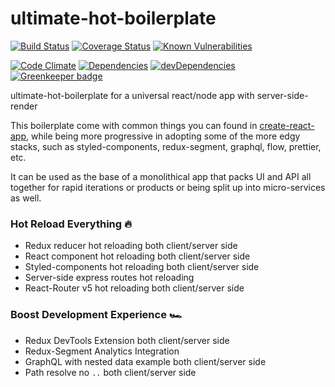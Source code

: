 # ultimate-hot-boilerplate 

[![Build Status](https://travis-ci.org/zhenyulin/ultimate-hot-boilerplate.svg?branch=master)](https://travis-ci.org/zhenyulin/ultimate-hot-boilerplate) [![Coverage Status](https://coveralls.io/repos/github/zhenyulin/ultimate-hot-boilerplate/badge.svg?branch=master)](https://coveralls.io/github/zhenyulin/ultimate-hot-boilerplate?branch=master) [![Known Vulnerabilities](https://snyk.io/test/github/zhenyulin/ultimate-hot-boilerplate/badge.svg)](https://snyk.io/test/github/zhenyulin/ultimate-hot-boilerplate)

[![Code Climate](https://codeclimate.com/github/zhenyulin/ultimate-hot-boilerplate/badges/gpa.svg)](https://codeclimate.com/github/zhenyulin/ultimate-hot-boilerplate) [![Dependencies](https://david-dm.org/zhenyulin/ultimate-hot-boilerplate.svg)](https://david-dm.org/zhenyulin/ultimate-hot-boilerplate) [![devDependencies](https://david-dm.org/zhenyulin/ultimate-hot-boilerplate/dev-status.svg)](https://david-dm.org/zhenyulin/ultimate-hot-boilerplate?type=dev) [![Greenkeeper badge](https://badges.greenkeeper.io/zhenyulin/ultimate-hot-boilerplate.svg)](https://greenkeeper.io/)

ultimate-hot-boilerplate for a universal react/node app with server-side-render

This boilerplate come with common things you can found in [create-react-app](https://github.com/facebook/create-react-app), while being more progressive in adopting some of the more edgy stacks, such as styled-components, redux-segment, graphql, flow, prettier, etc.

It can be used as the base of a monolithical app that packs UI and API all together for rapid iterations or products or being split up into micro-services as well.

### Hot Reload Everything 🔥
  * Redux reducer hot reloading both client/server side
  * React component hot reloading both client/server side
  * Styled-components hot reloading both client/server side
  * Server-side express routes hot reloading
  * React-Router v5 hot reloading both client/server side
  
### Boost Development Experience 🏎
  * Redux DevTools Extension both client/server side
  * Redux-Segment Analytics Integration
  * GraphQL with nested data example both client/server side
  * Path resolve no `..` both client/server side
